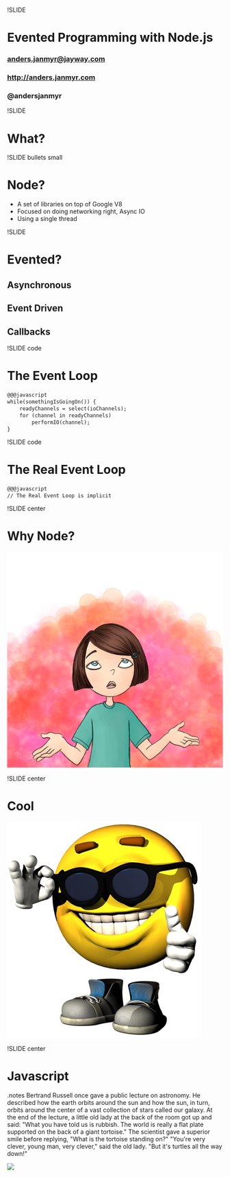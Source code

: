 !SLIDE
# Evented Programming with Node.js #
### anders.janmyr@jayway.com
### http://anders.janmyr.com
### @andersjanmyr

!SLIDE
# What?



!SLIDE bullets small
# Node?
* A set of libraries on top of Google V8
* Focused on doing networking right, Async IO
* Using a single thread

!SLIDE

# Evented?

## Asynchronous
## Event Driven
## Callbacks

!SLIDE code
# The Event Loop

    @@@javascript
    while(somethingIsGoingOn()) {
        readyChannels = select(ioChannels);
        for (channel in readyChannels) 
            performIO(channel);
    }

!SLIDE code
# The Real Event Loop

    @@@javascript
    // The Real Event Loop is implicit


!SLIDE center

# Why Node?
![Why](why.jpg)

!SLIDE center
# Cool
![Cool](Cool.jpg)

!SLIDE center

# Javascript

.notes Bertrand Russell once gave a public lecture on astronomy. He
described how the earth orbits around the sun and how the sun, in turn,
orbits around the center of a vast collection of stars called our
galaxy. At the end of the lecture, a little old lady at the back of the
room got up and said: "What you have told us is rubbish. The world is
really a flat plate supported on the back of a giant tortoise." The
scientist gave a superior smile before replying, "What is the tortoise
standing on?" "You're very clever, young man, very clever," said the old
lady. "But it's turtles all the way down!"

<img src='/image/slides/turtles-all-the-way-down.png'></img>













